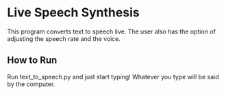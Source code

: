 # Live Speech Synthesis
This program converts text to speech live. The user also has the option of adjusting the speech rate and the voice. 

## How to Run
Run text_to_speech.py and just start typing! Whatever you type will be said by the computer.
